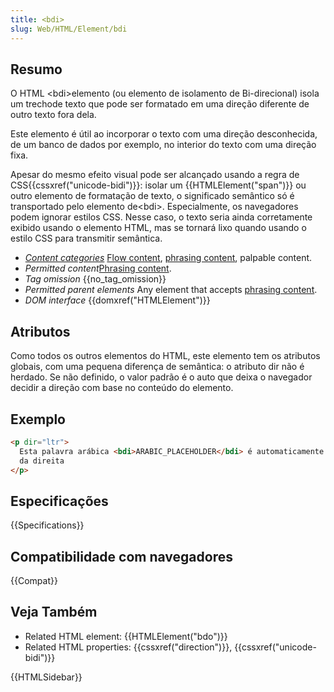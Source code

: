 ```yaml
---
title: <bdi>
slug: Web/HTML/Element/bdi
---
```


## Resumo

O HTML \<bdi>elemento (ou elemento de isolamento de Bi-direcional) isola um trechode texto que pode ser formatado em uma direção diferente de outro texto fora dela.

Este elemento é útil ao incorporar o texto com uma direção desconhecida, de um banco de dados por exemplo, no interior do texto com uma direção fixa.

Apesar do mesmo efeito visual pode ser alcançado usando a regra de CSS{{cssxref("unicode-bidi")}}: isolar um {{HTMLElement("span")}} ou outro elemento de formatação de texto, o significado semântico só é transportado pelo elemento de\<bdi>. Especialmente, os navegadores podem ignorar estilos CSS. Nesse caso, o texto seria ainda corretamente exibido usando o elemento HTML, mas se tornará lixo quando usando o estilo CSS para transmitir semântica.

- _[Content categories](/pt-BR/docs/HTML/Content_categories)_ [Flow content](/pt-BR/docs/HTML/Content_categories#Flow_content), [phrasing content](/pt-BR/docs/HTML/Content_categories#Phrasing_content), palpable content.
- _Permitted content_[Phrasing content](/pt-BR/docs/HTML/Content_categories#Phrasing_content).
- _Tag omission_ {{no_tag_omission}}
- _Permitted parent elements_ Any element that accepts [phrasing content](/pt-BR/docs/HTML/Content_categories#Phrasing_content).
- _DOM interface_ {{domxref("HTMLElement")}}

## Atributos

Como todos os outros elementos do HTML, este elemento tem os atributos globais, com uma pequena diferença de semântica: o atributo dir não é herdado. Se não definido, o valor padrão é o auto que deixa o navegador decidir a direção com base no conteúdo do elemento.

## Exemplo

```html
<p dir="ltr">
  Esta palavra arábica <bdi>ARABIC_PLACEHOLDER</bdi> é automaticamente voltada
  da direita
</p>
```

## Especificações

{{Specifications}}

## Compatibilidade com navegadores

{{Compat}}

## Veja Também

- Related HTML element: {{HTMLElement("bdo")}}
- Related HTML properties: {{cssxref("direction")}}, {{cssxref("unicode-bidi")}}

{{HTMLSidebar}}
